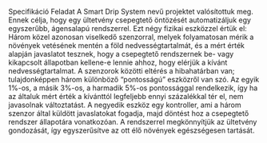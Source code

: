 
Specifikáció
Feladat 
A Smart Drip System nevű projektet valósítottuk meg. Ennek célja, hogy egy ültetvény csepegtető öntözését automatizáljuk egy egyszerűbb, ágensalapú rendszerrel. 
Ezt négy fizikai eszközzel értük el: Három közel azonosan viselkedő szenzorral, melyek folyamatosan mérik a növények vetésének mentén a föld nedvességtartalmát, és a mért érték alapján javaslatot tesznek, hogy a csepegtető rendszernek be- vagy kikapcsolt állapotban kellene-e lennie ahhoz, hogy elérjük a kívánt nedvességtartalmat.
A szenzorok közötti eltérés a hibahatárban van; tulajdonképpen három különböző “pontosságú” eszközről van szó. Az egyik 1%-os, a másik 3%-os, a harmadik 5%-os pontossággal rendelkezik, így ha az általuk mért érték a kívánttól legfeljebb ennyi százalékkal tér el, nem javasolnak változtatást.
A negyedik eszköz egy kontroller, ami a három szenzor által küldött javaslatokat fogadja, majd döntést hoz a csepegtető rendszer állapotára vonatkozóan. A rendszerrel megkönnyítjük az ültetvény gondozását, így egyszerűsítve az ott élő növények egészségesen tartását.
